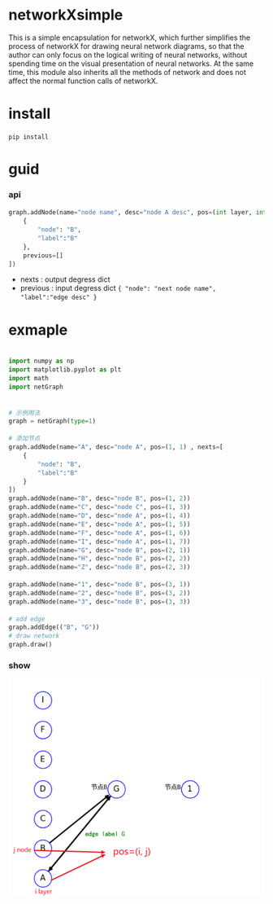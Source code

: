 # networkXsimple

This is a simple encapsulation for networkX, which further simplifies the process of networkX for drawing neural network diagrams, so that the author can only focus on the logical writing of neural networks, without spending time on the visual presentation of neural networks. At the same time, this module also inherits all the methods of network and does not affect the normal function calls of networkX.

# install
`
pip install 
`
# guid

### api
```python
graph.addNode(name="node name", desc="node A desc", pos=(int layer, int node No. in this layer) , nexts=[
    {
        "node": "B",
        "label":"B"
    },
    previous=[]
])
```
* nexts : output degress   dict
* previous : input degress  dict
``
 {
        "node": "next node name",
        "label":"edge desc"
    }
``

# exmaple

```python

import numpy as np
import matplotlib.pyplot as plt
import math
import netGraph


# 示例用法
graph = netGraph(type=1)

# 添加节点
graph.addNode(name="A", desc="node A", pos=(1, 1) , nexts=[
    {
        "node": "B",
        "label":"B"
    }
])
graph.addNode(name="B", desc="node B", pos=(1, 2))
graph.addNode(name="C", desc="node C", pos=(1, 3))
graph.addNode(name="D", desc="node A", pos=(1, 4))
graph.addNode(name="E", desc="node A", pos=(1, 5))
graph.addNode(name="F", desc="node A", pos=(1, 6))
graph.addNode(name="I", desc="node A", pos=(1, 7))
graph.addNode(name="G", desc="node B", pos=(2, 1))
graph.addNode(name="H", desc="node B", pos=(2, 2))
graph.addNode(name="Z", desc="node B", pos=(2, 3))

graph.addNode(name="1", desc="node B", pos=(3, 1))
graph.addNode(name="2", desc="node B", pos=(3, 2))
graph.addNode(name="3", desc="node B", pos=(3, 3))

# add edge
graph.addEdge(("B", "G"))
# draw network
graph.draw()
```
### show
![img.png](img.png)
